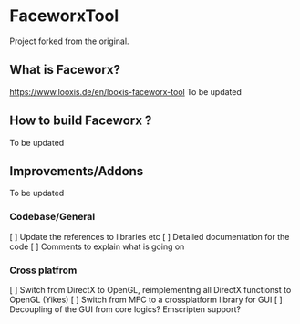 # FaceworxTool

Project forked from the original.

## What is Faceworx?
https://www.looxis.de/en/looxis-faceworx-tool
To be updated

## How to build Faceworx ?

To be updated

## Improvements/Addons

To be updated
### Codebase/General
[ ] Update the references to libraries etc
[ ] Detailed documentation for the code
[ ] Comments to explain what is going on

### Cross platfrom
[ ] Switch from DirectX to OpenGL, reimplementing all DirectX functionst to OpenGL (Yikes)
[ ] Switch from MFC to a crossplatform library for GUI
[ ] Decoupling of the GUI from core logics? Emscripten support?
